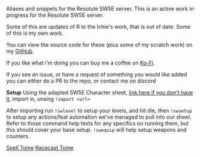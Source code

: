 Aliases and snippets for the Resolute SW5E server. This is an active work in progress for the Resolute SW5E server.

Some of this are updates of R to the Ichie's work, that is out of date. Some of this is my own work. 

You can view the source code for these (plus some of my scratch work) on my [GitHub](https://github.com/Corvux89/Corvux-Avrae-Aliases).

If you like what i'm doing you can buy me a coffee on [Ko-Fi](https://ko-fi.com/corvux).

If you see an issue, or have a request of something you would like added you can either do a PR to the repo, or contact me on discord

__Setup__
Using the adapted SW5E Character sheet, [link here if you don't have it](https://docs.google.com/spreadsheets/d/17majk3zixwQguF8AqsS2ZfgLm4neZaimq9vmjwniuBw/edit#gid=359784640), import in, unsing `!import <url>`
 
After importing run `!swlevel` to setup your levels, and hit die, then `!swsetup` to setup any actions/feat automation we've managed to pull into our sheet. Refer to those command help texts for any specifics on running them, but this should cover your base setup. `!swequip` will help setup weapons and counters.

 
[Spell Tome](https://avrae.io/homebrew/spells/60f243f60dc83c7c1d3a37cc)
[Racecast Tome](https://avrae.io/homebrew/spells/63f6250d10480b313f4ee666)


